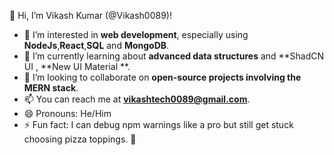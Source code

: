 👋 Hi, I’m Vikash Kumar (@Vikash0089)!
- 👀 I’m interested in **web development**, especially using **NodeJs**,**React**,**SQL** and **MongoDB**.
- 🌱 I’m currently learning about **advanced data structures** and **ShadCN UI , **New UI Material **.
- 💞️ I’m looking to collaborate on **open-source projects involving the MERN stack**.
- 📫 You can reach me at **vikashtech0089@gmail.com**.
- 😄 Pronouns: He/Him
- ⚡ Fun fact: I can debug npm warnings like a pro but still get stuck choosing pizza toppings. 🍕

<!---
Vikash0089/Vikash0089 is a ✨ special ✨ repository because its `README.md` (this file) appears on your GitHub profile.
You can click the Preview link to take a look at your changes.
--->
